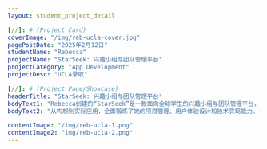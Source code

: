 ```yaml
---
layout: student_project_detail

[//]: # (Project Card)
coverImage: "/img/reb-ucla-cover.jpg"
pagePostDate: "2025年2月12日"
studentName: "Rebecca"
projectName: "StarSeek: 兴趣小组与团队管理平台"
projectCategory: "App Development"
projectDesc: "UCLA录取"

[//]: # (Project Page/Showcase)
headerTitle: "StarSeek: 兴趣小组与团队管理平台"
bodyText1: "Rebecca创建的“StarSeek”是一款面向全球学生的兴趣小组与团队管理平台，旨在帮助学生根据兴趣组建团队、发布公告、组织会议，并通过AI推荐系统寻找志同道合的伙伴。 "
bodyText2: "从构想到实际应用，全面锻炼了她的项目管理、用户体验设计和技术实现能力。"

contentImage: "/img/reb-ucla-1.png"
contentImage2: "img/reb-ucla-2.png"
---
```


